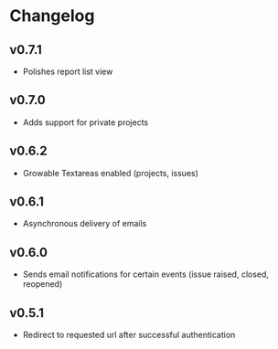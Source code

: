 # Changelog

## v0.7.1

* Polishes report list view

## v0.7.0

* Adds support for private projects

## v0.6.2

* Growable Textareas enabled (projects, issues)

## v0.6.1

* Asynchronous delivery of emails

## v0.6.0

* Sends email notifications for certain events (issue raised, closed, reopened)

## v0.5.1

* Redirect to requested url after successful authentication
